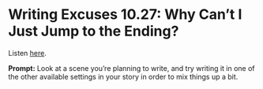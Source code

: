 # Writing Excuses 10.27: Why Can’t I Just Jump to the Ending? 

Listen [here](http://www.writingexcuses.com/2015/07/05/writing-excuses-10-27-why-cant-i-just-jump-to-the-ending/). 

**Prompt:** Look at a scene you’re planning to write, and try writing it in one of the other available settings in your story in order to mix things up a bit.